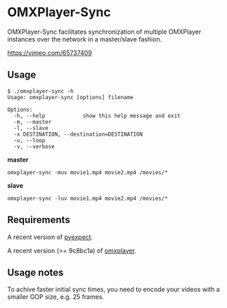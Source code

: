 OMXPlayer-Sync
==============

OMXPlayer-Sync facilitates synchronization of multiple OMXPlayer 
instances over the network in a master/slave fashion.

https://vimeo.com/65737409


Usage
-----

```
$ ./omxplayer-sync -h
Usage: omxplayer-sync [options] filename

Options:
  -h, --help            show this help message and exit
  -m, --master          
  -l, --slave           
  -x DESTINATION, --destination=DESTINATION
  -u, --loop            
  -v, --verbose
```

**master**

```
omxplayer-sync -muv movie1.mp4 movie2.mp4 /movies/*
```

**slave**

```
omxplayer-sync -luv movie1.mp4 movie2.mp4 /movies/*
```


Requirements
------------
A recent version of [pyexpect](http://www.noah.org/wiki/pexpect).

A recent version (>= 9c8bc1a) of [omxplayer](http://omxplayer.sconde.net).


Usage notes
-----------
To achive faster initial sync times, you need to encode your videos with
a smaller GOP size, e.g. 25 frames.
